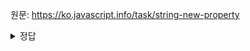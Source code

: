 원문: https://ko.javascript.info/task/string-new-property

<details>
  <summary>정답</summary>
  
  ```js
  let str = 'Hello';
  str.test = 5;
  console.log(str.test);
  ```

  1. 엄격 모드

  엄격 모드에서는 래퍼 객체를 수정하려 할 때 에러를 발생시킴


  2. 비엄격 모드

  - 래퍼 객체에 test 라는 프로퍼티를 추가함
  - 하지만 해당 래퍼 객체는 곧바로 제거됨
  - 따라서 log를 실행시켰을 땐 새로운 임시 래퍼 객체를 생성하고 해당 객체의 test 프로퍼티에 접근하기에 undefined를 출력
  - 아래 코드를 실행시켜보면, 래퍼 객체에 test 프로퍼티가 추가됐음을 확인할 수 있음
    
  ```js
  console.log(str.test = 5);
  ```
</details>

